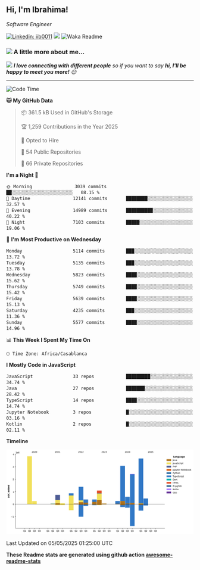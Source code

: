 <h2>Hi, I'm Ibrahima! </h2>
<p><em>Software Engineer 
</em></p>


[![Linkedin: iib0011](https://img.shields.io/badge/-iib0011-blue?style=flat-square&logo=Linkedin&logoColor=white&link=https://www.linkedin.com/in/iib0011/)](https://www.linkedin.com/in/iib0011/)
![](https://visitor-badge.glitch.me/badge?page_id=iib0011)
![Waka Readme](https://github.com/iib0011/iib0011/workflows/Waka%20Readme/badge.svg)


### <img src="https://media.giphy.com/media/VgCDAzcKvsR6OM0uWg/giphy.gif" width="50"> A little more about me...  


<img src="https://media.giphy.com/media/LnQjpWaON8nhr21vNW/giphy.gif" width="60"> <em><b>I love connecting with different people</b> so if you want to say <b>hi, I'll be happy to meet you more!</b> 😊</em>

---
<!--START_SECTION:waka-->
![Code Time](http://img.shields.io/badge/Code%20Time-4%2C789%20hrs%2018%20mins-blue)

**🐱 My GitHub Data** 

> 📦 361.5 kB Used in GitHub's Storage 
 > 
> 🏆 1,259 Contributions in the Year 2025
 > 
> 💼 Opted to Hire
 > 
> 📜 54 Public Repositories 
 > 
> 🔑 66 Private Repositories 
 > 
**I'm a Night 🦉** 

```text
🌞 Morning                3039 commits        ██░░░░░░░░░░░░░░░░░░░░░░░   08.15 % 
🌆 Daytime                12141 commits       ████████░░░░░░░░░░░░░░░░░   32.57 % 
🌃 Evening                14989 commits       ██████████░░░░░░░░░░░░░░░   40.22 % 
🌙 Night                  7103 commits        █████░░░░░░░░░░░░░░░░░░░░   19.06 % 
```
📅 **I'm Most Productive on Wednesday** 

```text
Monday                   5114 commits        ███░░░░░░░░░░░░░░░░░░░░░░   13.72 % 
Tuesday                  5135 commits        ███░░░░░░░░░░░░░░░░░░░░░░   13.78 % 
Wednesday                5823 commits        ████░░░░░░░░░░░░░░░░░░░░░   15.62 % 
Thursday                 5749 commits        ████░░░░░░░░░░░░░░░░░░░░░   15.42 % 
Friday                   5639 commits        ████░░░░░░░░░░░░░░░░░░░░░   15.13 % 
Saturday                 4235 commits        ███░░░░░░░░░░░░░░░░░░░░░░   11.36 % 
Sunday                   5577 commits        ████░░░░░░░░░░░░░░░░░░░░░   14.96 % 
```


📊 **This Week I Spent My Time On** 

```text
🕑︎ Time Zone: Africa/Casablanca
```

**I Mostly Code in JavaScript** 

```text
JavaScript               33 repos            █████████░░░░░░░░░░░░░░░░   34.74 % 
Java                     27 repos            ███████░░░░░░░░░░░░░░░░░░   28.42 % 
TypeScript               14 repos            ████░░░░░░░░░░░░░░░░░░░░░   14.74 % 
Jupyter Notebook         3 repos             █░░░░░░░░░░░░░░░░░░░░░░░░   03.16 % 
Kotlin                   2 repos             █░░░░░░░░░░░░░░░░░░░░░░░░   02.11 % 
```



**Timeline**

![Lines of Code chart](https://raw.githubusercontent.com/iib0011/iib0011/master/assets/bar_graph.png)


 Last Updated on 05/05/2025 01:25:00 UTC
<!--END_SECTION:waka-->

**These Readme stats are generated using github action [awesome-readme-stats](https://github.com/iib0011/waka-readme-stats)**

